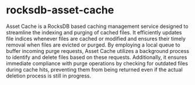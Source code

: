 # rocksdb-asset-cache
Asset Cache is a RocksDB based caching management service designed to streamline the indexing and purging of cached files. It efficiently updates file indices whenever files are cached or modified and ensures their timely removal when files are evicted or purged. By employing a local queue to buffer incoming purge requests, Asset Cache utilizes a background process to identify and delete files based on these requests. Additionally, it ensures immediate compliance with purge operations by checking for outdated files during cache hits, preventing them from being returned even if the actual deletion process is still in progress.
